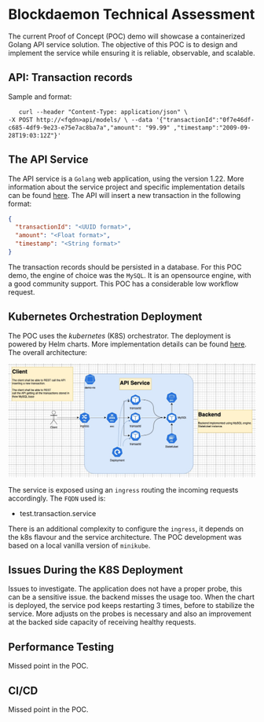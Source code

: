 # Blockdaemon Technical Assessment

The current Proof of Concept (POC) demo will showcase a containerized Golang API service solution. 
The objective of this POC is to design and implement the service while ensuring it is reliable, observable, and scalable.

## API: Transaction records

Sample and format:

```shell
   curl --header "Content-Type: application/json" \
-X POST http://<fqdn>api/models/ \ --data '{"transactionId":"0f7e46df-c685-4df9-9e23-e75e7ac8ba7a","amount": "99.99" ,"timestamp":"2009-09-28T19:03:12Z"}'
```

## The API Service 

The API service is a `Golang` web application, using the version 1.22. More information about the service project and 
specific implementation details can be found [here](./api/README.md). 
The API will insert a new transaction in the following format:

```json
{
  "transactionId": "<UUID format>",
  "amount": "<Float format>",
  "timestamp": "<String format>"
}
```
The transaction records should be persisted in a database. For this POC demo, the engine of choice was the `MySQL`.
It is an opensource engine, with a good community support. This POC has a considerable low workflow request.

## Kubernetes Orchestration Deployment

The POC uses the _kubernetes_ (K8S) orchestrator. The deployment is powered by Helm charts. More implementation details
can be found [here](./k8s/README.md). The overall architecture:

![API service architecture](./doc/k8s_schema.jpg "service architecture")

The service is exposed using an `ingress` routing the incoming requests accordingly. The `FQDN` used is:

* test.transaction.service

There is an additional complexity to configure the `ingress`, it depends on the k8s flavour and the service architecture.
The POC development was based on a local vanilla version of `minikube`.

## Issues During the K8S Deployment

Issues to investigate. The application does not have a proper probe, this can be a sensitive issue. the backend
misses the usage too. When the chart is deployed, the service pod keeps restarting 3 times, before to 
stabilize the service. More adjusts on the probes is necessary and also an improvement at the backed side capacity
of receiving healthy requests.

## Performance Testing
Missed point in the POC.

## CI/CD
Missed point in the POC.